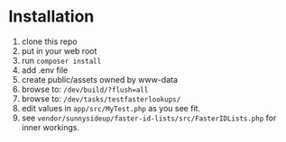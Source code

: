 # Installation

1. clone this repo
2. put in your web root
3. run `composer install`
4. add .env file
5. create public/assets owned by www-data
6. browse to: `/dev/build/?flush=all`
7. browse to: `/dev/tasks/testfasterlookups/`
8. edit values in `app/src/MyTest.php` as you see fit.
9. see `vendor/sunnysideup/faster-id-lists/src/FasterIDLists.php` for inner workings.
